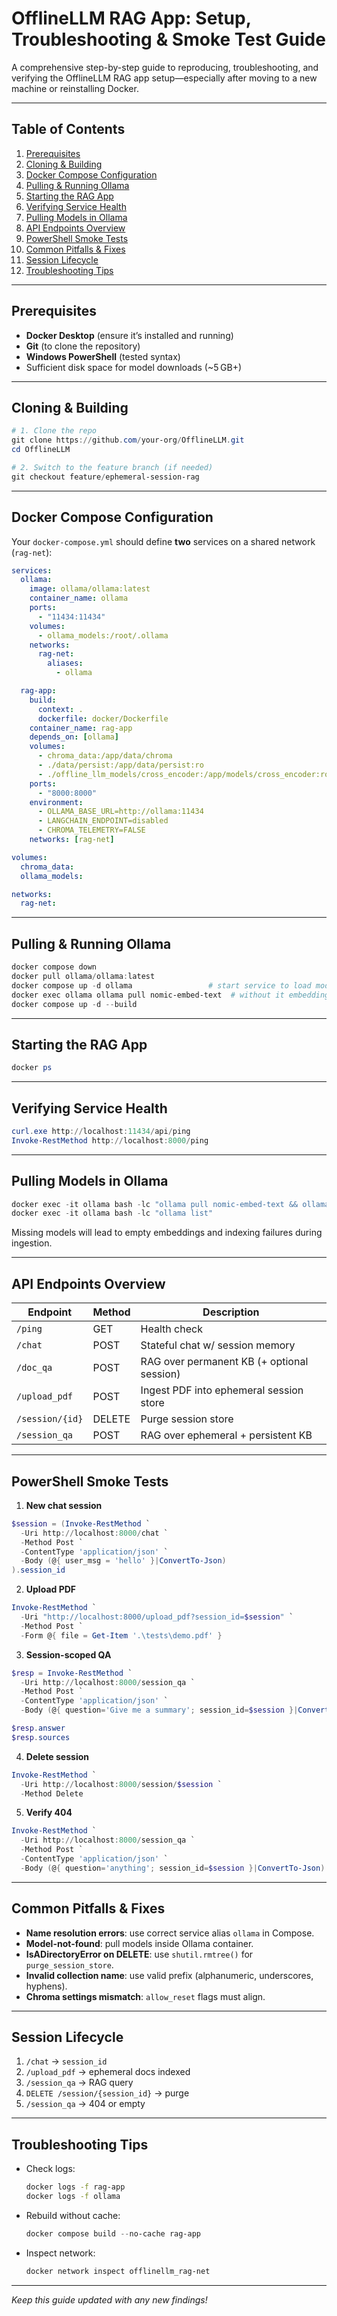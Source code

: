 # OfflineLLM RAG App: Setup, Troubleshooting & Smoke Test Guide

A comprehensive step-by-step guide to reproducing, troubleshooting, and verifying the OfflineLLM RAG app setup—especially after moving to a new machine or reinstalling Docker.

---

## Table of Contents

1. [Prerequisites](#prerequisites)
2. [Cloning & Building](#cloning--building)
3. [Docker Compose Configuration](#docker-compose-configuration)
4. [Pulling & Running Ollama](#pulling--running-ollama)
5. [Starting the RAG App](#starting-the-rag-app)
6. [Verifying Service Health](#verifying-service-health)
7. [Pulling Models in Ollama](#pulling-models-in-ollama)
8. [API Endpoints Overview](#api-endpoints-overview)
9. [PowerShell Smoke Tests](#powershell-smoke-tests)
10. [Common Pitfalls & Fixes](#common-pitfalls--fixes)
11. [Session Lifecycle](#session-lifecycle)
12. [Troubleshooting Tips](#troubleshooting-tips)

---

## Prerequisites

- **Docker Desktop** (ensure it’s installed and running)
- **Git** (to clone the repository)
- **Windows PowerShell** (tested syntax)
- Sufficient disk space for model downloads (~5 GB+)

---

## Cloning & Building

```powershell
# 1. Clone the repo
git clone https://github.com/your-org/OfflineLLM.git
cd OfflineLLM

# 2. Switch to the feature branch (if needed)
git checkout feature/ephemeral-session-rag
```

---

## Docker Compose Configuration

Your `docker-compose.yml` should define **two** services on a shared network (`rag-net`):

```yaml
services:
  ollama:
    image: ollama/ollama:latest
    container_name: ollama
    ports:
      - "11434:11434"
    volumes:
      - ollama_models:/root/.ollama
    networks:
      rag-net:
        aliases:
          - ollama

  rag-app:
    build:
      context: .
      dockerfile: docker/Dockerfile
    container_name: rag-app
    depends_on: [ollama]
    volumes:
      - chroma_data:/app/data/chroma
      - ./data/persist:/app/data/persist:ro
      - ./offline_llm_models/cross_encoder:/app/models/cross_encoder:ro
    ports:
      - "8000:8000"
    environment:
      - OLLAMA_BASE_URL=http://ollama:11434
      - LANGCHAIN_ENDPOINT=disabled
      - CHROMA_TELEMETRY=FALSE
    networks: [rag-net]

volumes:
  chroma_data:
  ollama_models:

networks:
  rag-net:
```

---

## Pulling & Running Ollama

```powershell
docker compose down
docker pull ollama/ollama:latest
docker compose up -d ollama                 # start service to load models
docker exec ollama ollama pull nomic-embed-text  # without it embeddings are empt
docker compose up -d --build
```

---

## Starting the RAG App

```powershell
docker ps
```

---

## Verifying Service Health

```powershell
curl.exe http://localhost:11434/api/ping
Invoke-RestMethod http://localhost:8000/ping
```

---

## Pulling Models in Ollama

```powershell
docker exec -it ollama bash -lc "ollama pull nomic-embed-text && ollama pull llama3:8b-instruct-q3_K_L"
docker exec -it ollama bash -lc "ollama list"
```

Missing models will lead to empty embeddings and indexing failures during ingestion.

---

## API Endpoints Overview

| Endpoint        | Method | Description                                  |
|-----------------|--------|----------------------------------------------|
| `/ping`         | GET    | Health check                                 |
| `/chat`         | POST   | Stateful chat w/ session memory              |
| `/doc_qa`       | POST   | RAG over permanent KB (+ optional session)   |
| `/upload_pdf`   | POST   | Ingest PDF into ephemeral session store      |
| `/session/{id}` | DELETE | Purge session store                          |
| `/session_qa`   | POST   | RAG over ephemeral + persistent KB           |

---

## PowerShell Smoke Tests

1. **New chat session**

```powershell
$session = (Invoke-RestMethod `
  -Uri http://localhost:8000/chat `
  -Method Post `
  -ContentType 'application/json' `
  -Body (@{ user_msg = 'hello' }|ConvertTo-Json)
).session_id
```

2. **Upload PDF**

```powershell
Invoke-RestMethod `
  -Uri "http://localhost:8000/upload_pdf?session_id=$session" `
  -Method Post `
  -Form @{ file = Get-Item '.\tests\demo.pdf' }
```

3. **Session-scoped QA**

```powershell
$resp = Invoke-RestMethod `
  -Uri http://localhost:8000/session_qa `
  -Method Post `
  -ContentType 'application/json' `
  -Body (@{ question='Give me a summary'; session_id=$session }|ConvertTo-Json)

$resp.answer
$resp.sources
```

4. **Delete session**

```powershell
Invoke-RestMethod `
  -Uri http://localhost:8000/session/$session `
  -Method Delete
```

5. **Verify 404**

```powershell
Invoke-RestMethod `
  -Uri http://localhost:8000/session_qa `
  -Method Post `
  -ContentType 'application/json' `
  -Body (@{ question='anything'; session_id=$session }|ConvertTo-Json)
```

---

## Common Pitfalls & Fixes

- **Name resolution errors**: use correct service alias `ollama` in Compose.
- **Model-not-found**: pull models inside Ollama container.
- **IsADirectoryError on DELETE**: use `shutil.rmtree()` for `purge_session_store`.
- **Invalid collection name**: use valid prefix (alphanumeric, underscores, hyphens).
- **Chroma settings mismatch**: `allow_reset` flags must align.

---

## Session Lifecycle

1. `/chat` → `session_id`  
2. `/upload_pdf` → ephemeral docs indexed  
3. `/session_qa` → RAG query  
4. `DELETE /session/{session_id}` → purge  
5. `/session_qa` → 404 or empty  

---

## Troubleshooting Tips

- Check logs:
  ```bash
  docker logs -f rag-app
  docker logs -f ollama
  ```
- Rebuild without cache:
  ```powershell
  docker compose build --no-cache rag-app
  ```
- Inspect network:
  ```bash
  docker network inspect offlinellm_rag-net
  ```

---

*Keep this guide updated with any new findings!*
